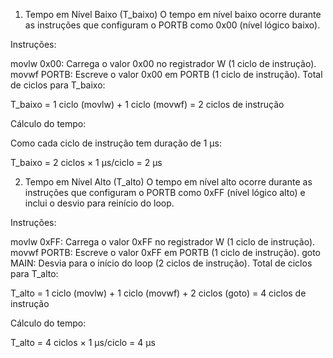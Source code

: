 1. Tempo em Nível Baixo (T_baixo)
O tempo em nível baixo ocorre durante as instruções que configuram o PORTB como 0x00 (nível lógico baixo).

Instruções:

movlw 0x00: Carrega o valor 0x00 no registrador W (1 ciclo de instrução).
movwf PORTB: Escreve o valor 0x00 em PORTB (1 ciclo de instrução).
Total de ciclos para T_baixo:

T_baixo = 1 ciclo (movlw) + 1 ciclo (movwf) = 2 ciclos de instrução

Cálculo do tempo:

Como cada ciclo de instrução tem duração de 1 μs:

T_baixo = 2 ciclos × 1 μs/ciclo = 2 μs

2. Tempo em Nível Alto (T_alto)
O tempo em nível alto ocorre durante as instruções que configuram o PORTB como 0xFF (nível lógico alto) e inclui o desvio para reinício do loop.

Instruções:

movlw 0xFF: Carrega o valor 0xFF no registrador W (1 ciclo de instrução).
movwf PORTB: Escreve o valor 0xFF em PORTB (1 ciclo de instrução).
goto MAIN: Desvia para o início do loop (2 ciclos de instrução).
Total de ciclos para T_alto:

T_alto = 1 ciclo (movlw) + 1 ciclo (movwf) + 2 ciclos (goto) = 4 ciclos de instrução

Cálculo do tempo:

T_alto = 4 ciclos × 1 μs/ciclo = 4 μs


